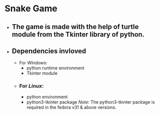 # Snake Game
- ## The game is made with the help of turtle module from the Tkinter library of python.
- ## __Dependencies invloved__
    - For _Windows_:
        - python runtime environment
        - Tkinter module
    - ### For _Linux_:
        - python environment
        - python3-tkinter package
    _Note_: The python3-tkinter package is required in the fedora v31 & above versions.
